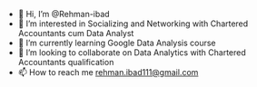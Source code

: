 - 👋 Hi, I’m @Rehman-ibad
- 👀 I’m interested in Socializing and Networking with Chartered Accountants cum Data Analyst
- 🌱 I’m currently learning Google Data Analysis course
- 💞️ I’m looking to collaborate on Data Analytics with Chartered Accountants qualification
- 📫 How to reach me rehman.ibad111@gmail.com

<!---
Rehman-ibad/Rehman-ibad is a ✨ special ✨ repository because its `README.md` (this file) appears on your GitHub profile.
You can click the Preview link to take a look at your changes.
--->
